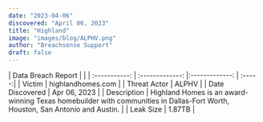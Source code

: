```yaml
---
date: "2023-04-06"
discovered: "April 06, 2023"
title: "Highland"
image: "images/blog/ALPHV.png"
author: "Breachsense Support"
draft: false
---
```


| Data Breach Report           |              | 
| :-----------: | :-------------:     |:-------------:    | :-----:|
| Victim      | highlandhomes.com      | 
| Threat Actor      | ALPHV      | 
| Date Discovered      | Apr 06, 2023      | 
| Description      | Highland Homes is an award-winning Texas homebuilder with communities in Dallas-Fort Worth, Houston, San Antonio and Austin.      | 
| Leak Size      | 1.87TB      | 

